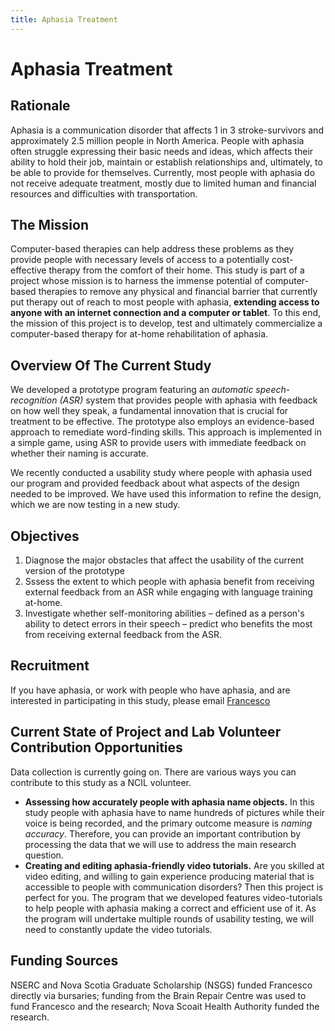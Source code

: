 ```yaml
---
title: Aphasia Treatment
---
```


# Aphasia Treatment

## Rationale

Aphasia is a communication disorder that affects 1 in 3 stroke-survivors and approximately 2.5 million people in North America. People with aphasia often struggle expressing their basic needs and ideas, which affects their ability to hold their job, maintain or establish relationships and, ultimately, to be able to provide for themselves. Currently, most people with aphasia do not receive adequate treatment, mostly due to limited human and financial resources and difficulties with transportation.

## The Mission

Computer-based therapies can help address these problems as they provide people with necessary levels of access to a potentially cost-effective therapy from the comfort of their home. This study is part of a project whose mission is to harness the immense potential of computer-based therapies to remove any physical and financial barrier that currently put therapy out of reach to most people with aphasia, **extending access to anyone with an internet connection and a computer or tablet**. To this end, the mission of this project is to develop, test and ultimately commercialize a computer-based therapy for at-home rehabilitation of aphasia.

## Overview Of The Current Study

We developed a prototype program featuring an *automatic speech-recognition (ASR)* system that provides people with aphasia with feedback on how well they speak, a fundamental innovation that is crucial for treatment to be effective. The prototype also employs an evidence-based approach to remediate word-finding skills. This approach is implemented in a simple game, using ASR to provide users with immediate feedback on whether their naming is accurate.

We recently conducted a usability study where people with aphasia used our program and provided feedback about what aspects of the design needed to be improved. We have used this information to refine the design, which we are now testing in a new study.

## Objectives

1. Diagnose the major obstacles that affect the usability of the current version of the prototype
2. Sssess the extent to which people with aphasia benefit from receiving external feedback from an ASR while engaging with language training at-home.
3. Investigate whether self-monitoring abilities – defined as a person's ability to detect errors in their speech – predict who benefits the most from receiving external feedback from the ASR.

## Recruitment
If you have aphasia, or work with people who have aphasia, and are interested in participating in this study, please email [Francesco](mailto:francesco.usai@dal.ca)

## Current State of Project and Lab Volunteer Contribution Opportunities

Data collection is currently going on.
There are various ways you can contribute to this study as a NCIL volunteer.
- **Assessing how accurately people with aphasia name objects.**
In this study people with aphasia have to name hundreds of pictures while their voice is being recorded, and the primary outcome measure is *naming accuracy*. Therefore, you can provide an important contribution by processing the data that we will use to address the main research question.
- **Creating and editing aphasia-friendly video tutorials.**
Are you skilled at video editing, and willing to gain experience producing material that is accessible to people with communication disorders? Then this project is perfect for you. The program that we developed features video-tutorials to help people with aphasia making a correct and efficient use of it. As the program will undertake multiple rounds of usability testing, we will need to constantly update the video tutorials.

## Funding Sources

NSERC and Nova Scotia Graduate Scholarship (NSGS) funded Francesco directly via bursaries; funding from the Brain Repair Centre was used to fund Francesco and the research; Nova Scoait Health Authority funded the research.

